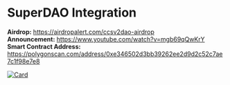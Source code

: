 # SuperDAO Integration

**Airdrop:** https://airdropalert.com/ccsv2dao-airdrop \
**Announcement:** https://www.youtube.com/watch?v=mgb69qQwKrY \
**Smart Contract Address:** https://polygonscan.com/address/0xe346502d3bb39262ee2d9d2c52c7ae7c1f98e7e8

[![Card](https://ipfs.k8s.superdao.co/ipfs/QmTp5z9LYQT5t67CCroHGh1R7Un87nYhpexnKDZfQLm7d3)](https://app.superdao.co/cloutcontracts-dao)
